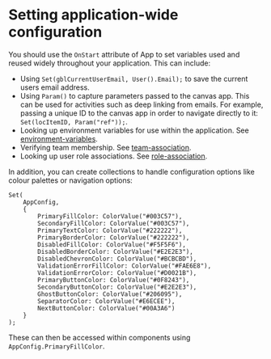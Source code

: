 # Setting application-wide configuration

You should use the ```OnStart``` attribute of App to set variables used and reused widely throughout your application. This can include:
- Using ```Set(gblCurrentUserEmail, User().Email);``` to save the current users email address.
- Using ```Param()``` to capture parameters passed to the canvas app. This can be used for activities such as deep linking from emails. For example, passing a unique ID to the canvas app in order to navigate directly to it: ```Set(locItemID, Param("ref"));```.
- Looking up environment variables for use within the application. See [environment-variables](./environment-variables.md).
- Verifying team membership. See [team-association](./team-association.md).
- Looking up user role associations. See [role-association](./role-association.md).

In addition, you can create collections to handle configuration options like colour palettes or navigation options:

```
Set(
    AppConfig,
    {
        PrimaryFillColor: ColorValue("#003C57"),
        SecondaryFillColor: ColorValue("#003C57"),
        PrimaryTextColor: ColorValue("#222222"),
        PrimaryBorderColor: ColorValue("#222222"),
        DisabledFillColor: ColorValue("#F5F5F6"),
        DisabledBorderColor: ColorValue("#E2E2E3"),
        DisabledChevronColor: ColorValue("#BCBCBD"),
        ValidationErrorFillColor: ColorValue("#FAE6E8"),
        ValidationErrorColor: ColorValue("#D0021B"),
        PrimaryButtonColor: ColorValue("#0F8243"),
        SecondaryButtonColor: ColorValue("#E2E2E3"),
        GhostButtonColor: ColorValue("#206095"),
        SeparatorColor: ColorValue("#E6ECEE"),
        NextButtonColor: ColorValue("#00A3A6")
    }
);
```

These can then be accessed within components using ```AppConfig.PrimaryFillColor```.
